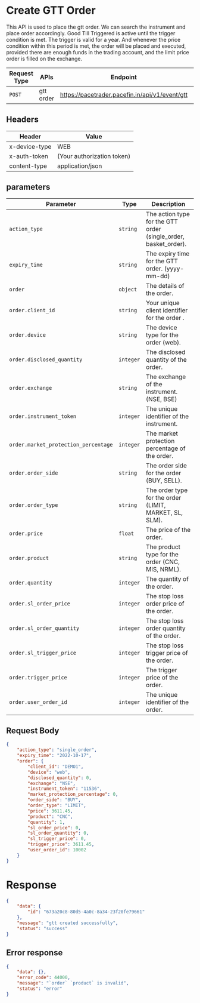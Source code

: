 # Create GTT Order
This API is used to place the gtt order. We can search the instrument and place order accordingly. Good Till Triggered is active until the trigger condition is met. The trigger is valid for a year. And whenever the price condition within this period is met, the order will be placed and executed, provided there are enough funds in the trading account, and the limit price order is filled on the exchange.



| Request Type | APIs    | Endpoint                               | Description                     |
|-------------- | ------- | -------------------------------------- | --------------------------------- |
| `POST`       | gtt order | https://pacetrader.pacefin.in/api/v1/event/gtt | Create a GTT order |

## Headers
| Header | Value |
|-------------- | ------- |
| x-device-type | WEB |
| x-auth-token | (Your authorization token) |
| content-type | application/json |

## parameters
| Parameter | Type | Description |
|-------------- | ------- | ------- |
| `action_type` | `string` | The action type for the GTT order (single_order, basket_order).|
| `expiry_time` | `string` | The expiry time for the GTT order. (yyyy-mm-dd)|
| `order` | `object` | The details of the order.|
| `order.client_id` | `string` | Your unique client identifier for the order <ClientId>.|
| `order.device` | `string` | The device type for the order (web).|
| `order.disclosed_quantity` | `integer` | The disclosed quantity of the order.|
| `order.exchange` | `string` | The exchange of the instrument. (NSE, BSE)|
| `order.instrument_token` | `integer` | The unique identifier of the instrument.|
| `order.market_protection_percentage` | `integer` | The market protection percentage of the order.|
| `order.order_side` | `string` | The order side for the order (BUY, SELL).|
| `order.order_type` | `string` | The order type for the order (LIMIT, MARKET, SL, SLM).|
| `order.price` | `float` | The price of the order.|
| `order.product` | `string` | The product type for the order (CNC, MIS, NRML).|
| `order.quantity` | `integer` | The quantity of the order.|
| `order.sl_order_price` | `integer` | The stop loss order price of the order.|
| `order.sl_order_quantity` | `integer` | The stop loss order quantity of the order.|
| `order.sl_trigger_price` | `integer` | The stop loss trigger price of the order.|
| `order.trigger_price` | `integer` | The trigger price of the order.|
| `order.user_order_id` | `integer` | The unique identifier of the order.|


## Request Body
```json
{
    "action_type": "single_order",
    "expiry_time": "2022-10-17",
    "order": {
        "client_id": "DEMO1",
        "device": "web",
        "disclosed_quantity": 0,
        "exchange": "NSE",
        "instrument_token": "11536",
        "market_protection_percentage": 0,
        "order_side": "BUY",
        "order_type": "LIMIT",
        "price": 3611.45,
        "product": "CNC",
        "quantity": 1,
        "sl_order_price": 0,
        "sl_order_quantity": 0,
        "sl_trigger_price": 0,
        "trigger_price": 3611.45,
        "user_order_id": 10002
    }
}
```


# Response
```json
{
    "data": {
        "id": "673a20c8-80d5-4a0c-8a34-23f20fe79661"
    },
    "message": "gtt created successfully",
    "status": "success"
}
```

## Error response
```json
{
    "data": {},
    "error_code": 44000,
    "message": "`order` `product` is invalid",
    "status": "error"
}
```